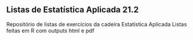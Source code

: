 ## Listas de Estatística Aplicada 21.2

Repositório de listas de exercícios da cadeira Estatística Aplicada
Listas feitas em R com outputs html e pdf

